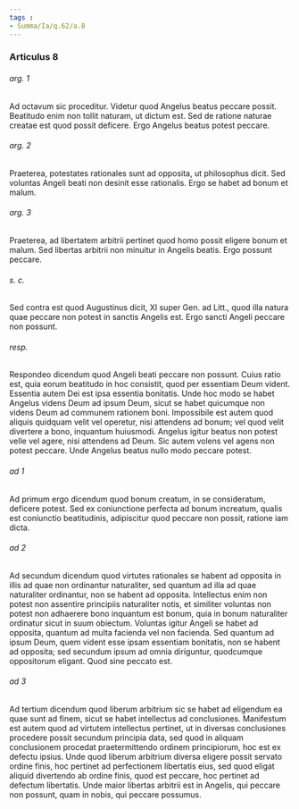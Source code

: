 ```yaml
---
tags : 
- Summa/Ia/q.62/a.8
---
```


### Articulus 8

###### arg. 1
Ad octavum sic proceditur. Videtur quod Angelus beatus peccare possit. Beatitudo enim non tollit naturam, ut dictum est. Sed de ratione naturae creatae est quod possit deficere. Ergo Angelus beatus potest peccare.

###### arg. 2
Praeterea, potestates rationales sunt ad opposita, ut philosophus dicit. Sed voluntas Angeli beati non desinit esse rationalis. Ergo se habet ad bonum et malum.

###### arg. 3
Praeterea, ad libertatem arbitrii pertinet quod homo possit eligere bonum et malum. Sed libertas arbitrii non minuitur in Angelis beatis. Ergo possunt peccare.

###### s. c.
Sed contra est quod Augustinus dicit, XI super Gen. ad Litt., quod illa natura quae peccare non potest in sanctis Angelis est. Ergo sancti Angeli peccare non possunt.

###### resp.
Respondeo dicendum quod Angeli beati peccare non possunt. Cuius ratio est, quia eorum beatitudo in hoc consistit, quod per essentiam Deum vident. Essentia autem Dei est ipsa essentia bonitatis. Unde hoc modo se habet Angelus videns Deum ad ipsum Deum, sicut se habet quicumque non videns Deum ad communem rationem boni. Impossibile est autem quod aliquis quidquam velit vel operetur, nisi attendens ad bonum; vel quod velit divertere a bono, inquantum huiusmodi. Angelus igitur beatus non potest velle vel agere, nisi attendens ad Deum. Sic autem volens vel agens non potest peccare. Unde Angelus beatus nullo modo peccare potest.

###### ad 1
Ad primum ergo dicendum quod bonum creatum, in se consideratum, deficere potest. Sed ex coniunctione perfecta ad bonum increatum, qualis est coniunctio beatitudinis, adipiscitur quod peccare non possit, ratione iam dicta.

###### ad 2
Ad secundum dicendum quod virtutes rationales se habent ad opposita in illis ad quae non ordinantur naturaliter, sed quantum ad illa ad quae naturaliter ordinantur, non se habent ad opposita. Intellectus enim non potest non assentire principiis naturaliter notis, et similiter voluntas non potest non adhaerere bono inquantum est bonum, quia in bonum naturaliter ordinatur sicut in suum obiectum. Voluntas igitur Angeli se habet ad opposita, quantum ad multa facienda vel non facienda. Sed quantum ad ipsum Deum, quem vident esse ipsam essentiam bonitatis, non se habent ad opposita; sed secundum ipsum ad omnia diriguntur, quodcumque oppositorum eligant. Quod sine peccato est.

###### ad 3
Ad tertium dicendum quod liberum arbitrium sic se habet ad eligendum ea quae sunt ad finem, sicut se habet intellectus ad conclusiones. Manifestum est autem quod ad virtutem intellectus pertinet, ut in diversas conclusiones procedere possit secundum principia data, sed quod in aliquam conclusionem procedat praetermittendo ordinem principiorum, hoc est ex defectu ipsius. Unde quod liberum arbitrium diversa eligere possit servato ordine finis, hoc pertinet ad perfectionem libertatis eius, sed quod eligat aliquid divertendo ab ordine finis, quod est peccare, hoc pertinet ad defectum libertatis. Unde maior libertas arbitrii est in Angelis, qui peccare non possunt, quam in nobis, qui peccare possumus.

